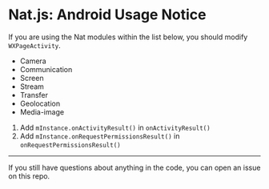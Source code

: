 # Nat.js: Android Usage Notice

If you are using the Nat modules within the list below, you should modify `WXPageActivity`.

- Camera
- Communication
- Screen
- Stream
- Transfer
- Geolocation
- Media-image


1. Add `mInstance.onActivityResult()` in `onActivityResult()`
2. Add `mInstance.onRequestPermissionsResult()` in `onRequestPermissionsResult()`

---
If you still have questions about anything in the code, you can open an issue on this repo.
